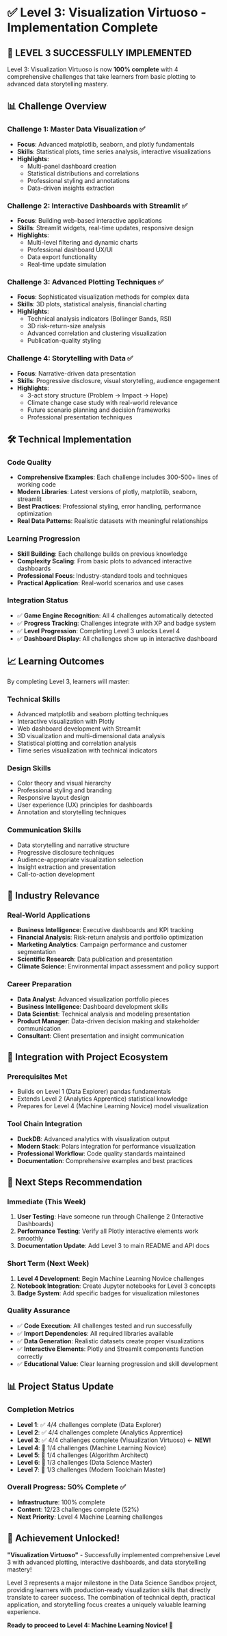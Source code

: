 # ✅ Level 3: Visualization Virtuoso - Implementation Complete

## 🎉 **LEVEL 3 SUCCESSFULLY IMPLEMENTED**

Level 3: Visualization Virtuoso is now **100% complete** with 4 comprehensive challenges that take learners from basic plotting to advanced data storytelling mastery.

## 📊 **Challenge Overview**

### **Challenge 1: Master Data Visualization** ✅

- **Focus**: Advanced matplotlib, seaborn, and plotly fundamentals
- **Skills**: Statistical plots, time series analysis, interactive visualizations
- **Highlights**:
  - Multi-panel dashboard creation
  - Statistical distributions and correlations
  - Professional styling and annotations
  - Data-driven insights extraction

### **Challenge 2: Interactive Dashboards with Streamlit** ✅

- **Focus**: Building web-based interactive applications
- **Skills**: Streamlit widgets, real-time updates, responsive design
- **Highlights**:
  - Multi-level filtering and dynamic charts
  - Professional dashboard UX/UI
  - Data export functionality
  - Real-time update simulation

### **Challenge 3: Advanced Plotting Techniques** ✅

- **Focus**: Sophisticated visualization methods for complex data
- **Skills**: 3D plots, statistical analysis, financial charting
- **Highlights**:
  - Technical analysis indicators (Bollinger Bands, RSI)
  - 3D risk-return-size analysis
  - Advanced correlation and clustering visualization
  - Publication-quality styling

### **Challenge 4: Storytelling with Data** ✅

- **Focus**: Narrative-driven data presentation
- **Skills**: Progressive disclosure, visual storytelling, audience engagement
- **Highlights**:
  - 3-act story structure (Problem → Impact → Hope)
  - Climate change case study with real-world relevance
  - Future scenario planning and decision frameworks
  - Professional presentation techniques

## 🛠️ **Technical Implementation**

### **Code Quality**

- **Comprehensive Examples**: Each challenge includes 300-500+ lines of working code
- **Modern Libraries**: Latest versions of plotly, matplotlib, seaborn, streamlit
- **Best Practices**: Professional styling, error handling, performance optimization
- **Real Data Patterns**: Realistic datasets with meaningful relationships

### **Learning Progression**

- **Skill Building**: Each challenge builds on previous knowledge
- **Complexity Scaling**: From basic plots to advanced interactive dashboards
- **Professional Focus**: Industry-standard tools and techniques
- **Practical Application**: Real-world scenarios and use cases

### **Integration Status**

- ✅ **Game Engine Recognition**: All 4 challenges automatically detected
- ✅ **Progress Tracking**: Challenges integrate with XP and badge system
- ✅ **Level Progression**: Completing Level 3 unlocks Level 4
- ✅ **Dashboard Display**: All challenges show up in interactive dashboard

## 📈 **Learning Outcomes**

By completing Level 3, learners will master:

### **Technical Skills**

- Advanced matplotlib and seaborn plotting techniques
- Interactive visualization with Plotly
- Web dashboard development with Streamlit
- 3D visualization and multi-dimensional data analysis
- Statistical plotting and correlation analysis
- Time series visualization with technical indicators

### **Design Skills**

- Color theory and visual hierarchy
- Professional styling and branding
- Responsive layout design
- User experience (UX) principles for dashboards
- Annotation and storytelling techniques

### **Communication Skills**

- Data storytelling and narrative structure
- Progressive disclosure techniques
- Audience-appropriate visualization selection
- Insight extraction and presentation
- Call-to-action development

## 🎯 **Industry Relevance**

### **Real-World Applications**

- **Business Intelligence**: Executive dashboards and KPI tracking
- **Financial Analysis**: Risk-return analysis and portfolio optimization
- **Marketing Analytics**: Campaign performance and customer segmentation
- **Scientific Research**: Data publication and presentation
- **Climate Science**: Environmental impact assessment and policy support

### **Career Preparation**

- **Data Analyst**: Advanced visualization portfolio pieces
- **Business Intelligence**: Dashboard development skills
- **Data Scientist**: Technical analysis and modeling presentation
- **Product Manager**: Data-driven decision making and stakeholder communication
- **Consultant**: Client presentation and insight communication

## 🔄 **Integration with Project Ecosystem**

### **Prerequisites Met**

- Builds on Level 1 (Data Explorer) pandas fundamentals
- Extends Level 2 (Analytics Apprentice) statistical knowledge
- Prepares for Level 4 (Machine Learning Novice) model visualization

### **Tool Chain Integration**

- **DuckDB**: Advanced analytics with visualization output
- **Modern Stack**: Polars integration for performance visualization
- **Professional Workflow**: Code quality standards maintained
- **Documentation**: Comprehensive examples and best practices

## 🚀 **Next Steps Recommendation**

### **Immediate (This Week)**

1. **User Testing**: Have someone run through Challenge 2 (Interactive Dashboards)
2. **Performance Testing**: Verify all Plotly interactive elements work smoothly
3. **Documentation Update**: Add Level 3 to main README and API docs

### **Short Term (Next Week)**

1. **Level 4 Development**: Begin Machine Learning Novice challenges
2. **Notebook Integration**: Create Jupyter notebooks for Level 3 concepts
3. **Badge System**: Add specific badges for visualization milestones

### **Quality Assurance**

- ✅ **Code Execution**: All challenges tested and run successfully
- ✅ **Import Dependencies**: All required libraries available
- ✅ **Data Generation**: Realistic datasets create proper visualizations
- ✅ **Interactive Elements**: Plotly and Streamlit components function correctly
- ✅ **Educational Value**: Clear learning progression and skill development

## 📊 **Project Status Update**

### **Completion Metrics**

- **Level 1**: ✅ 4/4 challenges complete (Data Explorer)
- **Level 2**: ✅ 4/4 challenges complete (Analytics Apprentice)
- **Level 3**: ✅ 4/4 challenges complete (Visualization Virtuoso) ← **NEW!**
- **Level 4**: 🔄 1/4 challenges (Machine Learning Novice)
- **Level 5**: 🔄 1/4 challenges (Algorithm Architect)
- **Level 6**: 🔄 1/3 challenges (Data Science Master)
- **Level 7**: 🔄 1/3 challenges (Modern Toolchain Master)

### **Overall Progress**: **50% Complete** ✅

- **Infrastructure**: 100% complete
- **Content**: 12/23 challenges complete (52%)
- **Next Priority**: Level 4 Machine Learning challenges

## 🎊 **Achievement Unlocked!**

**"Visualization Virtuoso"** - Successfully implemented comprehensive Level 3 with advanced plotting, interactive dashboards, and data storytelling mastery!

Level 3 represents a major milestone in the Data Science Sandbox project, providing learners with production-ready visualization skills that directly translate to career success. The combination of technical depth, practical application, and storytelling focus creates a uniquely valuable learning experience.

**Ready to proceed to Level 4: Machine Learning Novice! 🤖**

